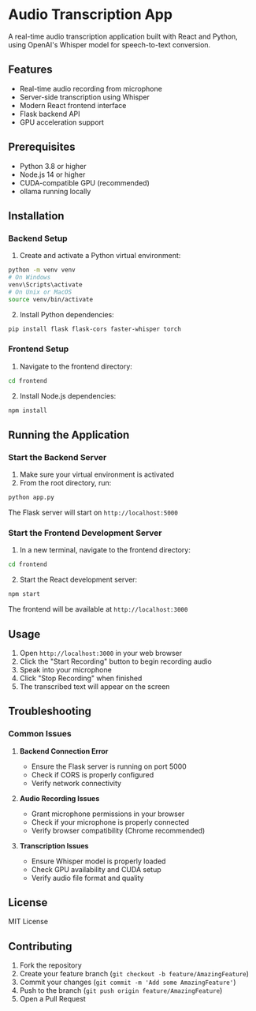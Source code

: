 # Audio Transcription App

A real-time audio transcription application built with React and Python, using OpenAI's Whisper model for speech-to-text conversion.

## Features

- Real-time audio recording from microphone
- Server-side transcription using Whisper
- Modern React frontend interface
- Flask backend API
- GPU acceleration support

## Prerequisites

- Python 3.8 or higher
- Node.js 14 or higher
- CUDA-compatible GPU (recommended)
- ollama running locally

## Installation

### Backend Setup

1. Create and activate a Python virtual environment:
```bash
python -m venv venv
# On Windows
venv\Scripts\activate
# On Unix or MacOS
source venv/bin/activate
```

2. Install Python dependencies:
```bash
pip install flask flask-cors faster-whisper torch
```

### Frontend Setup

1. Navigate to the frontend directory:
```bash
cd frontend
```

2. Install Node.js dependencies:
```bash
npm install
```

## Running the Application

### Start the Backend Server

1. Make sure your virtual environment is activated
2. From the root directory, run:
```bash
python app.py
```
The Flask server will start on `http://localhost:5000`

### Start the Frontend Development Server

1. In a new terminal, navigate to the frontend directory:
```bash
cd frontend
```

2. Start the React development server:
```bash
npm start
```
The frontend will be available at `http://localhost:3000`

## Usage

1. Open `http://localhost:3000` in your web browser
2. Click the "Start Recording" button to begin recording audio
3. Speak into your microphone
4. Click "Stop Recording" when finished
5. The transcribed text will appear on the screen

## Troubleshooting

### Common Issues

1. **Backend Connection Error**
   - Ensure the Flask server is running on port 5000
   - Check if CORS is properly configured
   - Verify network connectivity

2. **Audio Recording Issues**
   - Grant microphone permissions in your browser
   - Check if your microphone is properly connected
   - Verify browser compatibility (Chrome recommended)

3. **Transcription Issues**
   - Ensure Whisper model is properly loaded
   - Check GPU availability and CUDA setup
   - Verify audio file format and quality

## License

MIT License

## Contributing

1. Fork the repository
2. Create your feature branch (`git checkout -b feature/AmazingFeature`)
3. Commit your changes (`git commit -m 'Add some AmazingFeature'`)
4. Push to the branch (`git push origin feature/AmazingFeature`)
5. Open a Pull Request
